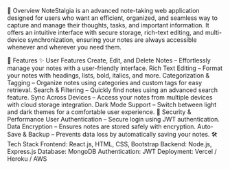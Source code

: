 📌 Overview
NoteStalgia is an advanced note-taking web application designed for users who want an efficient, organized, and seamless way to capture and manage their thoughts, tasks, and important information. It offers an intuitive interface with secure storage, rich-text editing, and multi-device synchronization, ensuring your notes are always accessible whenever and wherever you need them.

🚀 Features
✨ User Features
Create, Edit, and Delete Notes – Effortlessly manage your notes with a user-friendly interface.
Rich Text Editing – Format your notes with headings, lists, bold, italics, and more.
Categorization & Tagging – Organize notes using categories and custom tags for easy retrieval.
Search & Filtering – Quickly find notes using an advanced search feature.
Sync Across Devices – Access your notes from multiple devices with cloud storage integration.
Dark Mode Support – Switch between light and dark themes for a comfortable user experience.
🔐 Security & Performance
User Authentication – Secure login using JWT authentication.
Data Encryption – Ensures notes are stored safely with encryption.
Auto-Save & Backup – Prevents data loss by automatically saving your notes.
🛠️ Tech Stack
Frontend: React.js, HTML, CSS, Bootstrap
Backend: Node.js, Express.js
Database: MongoDB
Authentication: JWT
Deployment: Vercel / Heroku / AWS
